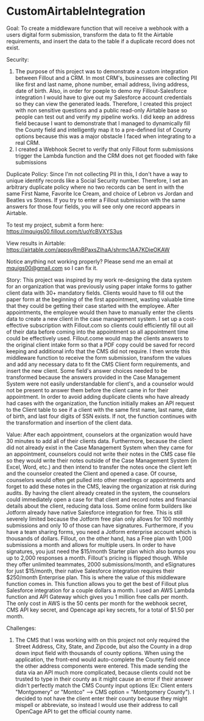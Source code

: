 # CustomAirtableIntegration

Goal:
To create a middleware function that will receive a webhook with a users digital form submission, transform the data to fit the Airtable requirements, and insert the data to the table if a duplicate record does not exist.

Security:
1. The purpose of this project was to demonstrate a custom integration between Fillout and a CRM. In most CRM's, businesses are collecting PII like first and last name, phone number, email address, living address, date of birth. Also, in order for poeple to demo my Fillout-Salesforce integration I would have to give out my Salesforce account credentials so they can view the generated leads. Therefore, I created this project with non sensitive questions and a public read-only Airtable base so people can test out and verify my pipeline works. I did keep an address field because I want to demonstrate that I managed to dynamically fill the County field and intelligently map it to a pre-defined list of County options because this was a major obstacle I faced when integrating to a real CRM.
2. I created a Webhook Secret to verify that only Fillout form submissions trigger the Lambda function and the CRM does not get flooded with fake submissions

Duplicate Policy:
Since I'm not collecting PII in this, I don't have a way to unique identify records like a Social Security number. Therefore, I set an arbitrary duplicate policy where no two records can be sent in with the same First Name, Favorite Ice Cream, and choice of Lebron vs Jordan and Beatles vs Stones. If you try to enter a Fillout submission with the same answers for those four fields, you will see only one record appears in Airtable.

To test my project, submit a form here:
https://mquigs00.fillout.com/t/uoYcBVXYS3us

View results in Airtable:
https://airtable.com/appsyRmBPaxsZIhaA/shrmc1AA7KDieOKAW

Notice anything not working properly?
Please send me an email at mquigs00@gmail.com so I can fix it.

Story:
This project was inspired by my work re-designing the data system for an organization that was previously using paper intake forms to gather client data with 30+ mandatory fields. Clients would have to fill out the paper form at the beginning of the first appointment, wasting valuable time that they could be getting their case started with the employee. After appointments, the employee would then have to manually enter the clients data to create a new client in the case management system. I set up
a cost-effective subscription with Fillout.com so clients could efficiently fill out all of their data before coming into the
appointment so all appointment time could be effectively used. Fillout.come would map the clients answers to the original client intake form so that a PDF copy could be saved for record keeping and additional info that the CMS did not require. I then wrote this middleware function to receive the form submission, transform the values and add any necessary data to fit the CMS Client form requirements, and insert the new client. Some field's answer choices needed to be transformed because the answers provided in the Case Management System were not easily understandable for client's, and a counselor would not be present to answer them before the client came in for their appointment. In order to avoid adding duplicate clients who have already had cases with the organization, the function initially makes an API request to the Client table to see if a client with the same first name, last name, date of birth, and last four digits of SSN exists. If not, the function continues with the transformation and insertion of the client data.

Value:
After each appointment, counselors at the organization would have 30 minutes to add all of their clients data. Furthermore, because the client did not already exist in the Case Management System when they came for an appointment, counselors could not write their notes in the CMS case file so they would write their notes outside of the Case Management System (in Excel, Word, etc.) and then intend to transfer the notes once the client left and the counselor created the Client and opened a case. Of course, counselors would often get pulled into other meetings or appointments and forget to add these notes in the CMS, leaving the organization at risk during audits. By having the client already created in the system, the counselors could immediately open a case for that client and record notes and financial details about the client, reducing data loss.
Some online form builders like Jotform already have native Salesforce integration for free. This is still severely limited because the Jotform free plan only allows for 100 monthly submissions and only 10 of those can have signatures. Furthermore, if you have a team sharing forms, you need a Jotform enterprise account which is thousands of dollars.
Fillout, on the other hand, has a Free plan with 1,000 submissions a month and allows for multiple users. In order to have signatures, you just need the $15/month Starter plan which also bumps you up to 2,000 responses a month. Fillout's pricing is flipped though. While they offer unlimited teammates, 2000 submissions/month, and eSignatures for just $15/month, their native Salesforce integration requires their $250/month Enterprise plan. This is where the value of this middleware function comes in. This function allows you to get the best of Fillout plus Salesforce integration for a couple dollars a month. I used an AWS Lambda function and API Gateway which gives you 1 million free calls per month. The only cost in AWS is the 50 cents per month for the webhook secret, CMS API key secret, and Opencage api key secrets, for a total of $1.50 per month.

Challenges:
1. The CMS that I was working with on this project not only required the Street Address, City, State, and Zipcode, but also the County in a drop down input field with thousands of county options. When using the application, the front-end would auto-complete the County field once the other address components were entered. This made sending the data via an API much more complicated, because clients could not be trusted to type in their county as it might cause an error if their answer didn't perfectly match the CMS County input options (Ex: Client enters "Montgomery" or "Montco" --> CMS option = "Montgomery County"). I decided to not have the client enter their county because they might mispell or abbreviate, so instead I would use their address to call OpenCage API to get the official county name.